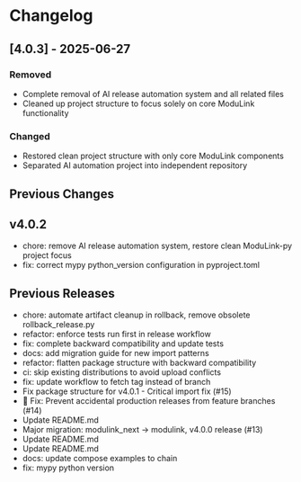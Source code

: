 # Changelog

## [4.0.3] - 2025-06-27
### Removed
- Complete removal of AI release automation system and all related files
- Cleaned up project structure to focus solely on core ModuLink functionality

### Changed
- Restored clean project structure with only core ModuLink components
- Separated AI automation project into independent repository

## Previous Changes
## v4.0.2
- chore: remove AI release automation system, restore clean ModuLink-py project focus
- fix: correct mypy python_version configuration in pyproject.toml

## Previous Releases
- chore: automate artifact cleanup in rollback, remove obsolete rollback_release.py
- refactor: enforce tests run first in release workflow
- fix: complete backward compatibility and update tests
- docs: add migration guide for new import patterns
- refactor: flatten package structure with backward compatibility
- ci: skip existing distributions to avoid upload conflicts
- fix: update workflow to fetch tag instead of branch
- Fix package structure for v4.0.1 - Critical import fix (#15)
- 🚨 Fix: Prevent accidental production releases from feature branches (#14)
- Update README.md
- Major migration: modulink_next → modulink, v4.0.0 release (#13)
- Update README.md
- Update README.md
- docs: update compose examples to chain
- fix: mypy python version
